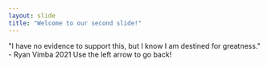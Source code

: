```yaml
---
layout: slide
title: "Welcome to our second slide!"
---
```

"I have no evidence to support this, but I know I am destined for greatness." - Ryan Vimba 2021
Use the left arrow to go back!
